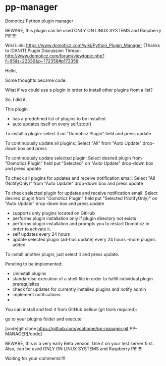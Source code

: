 # pp-manager
Domoticz Python plugin manager


BEWARE, this plugin can be used ONLY ON LINUX SYSTEMS and Raspberry Pi!!!!!!


Wiki Link: https://www.domoticz.com/wiki/Python_Plugin_Manager (Thanks to IDANIT)
Plugin Discussion Thread:  http://www.domoticz.com/forum/viewtopic.php?f=65&t=22339&p=172358#p172358


Hello,

Some thoughts became code.

What if we could use a plugin in order to install other plugins from a list?

So, I did it.

This plugin 
- has a predefined list of plugins to be installed 
- auto updates itself on every self.stop()

To install a plugin: select it on "Domoticz Plugin" field and press update

To continuously update all plugins: Select "All" from "Auto Update" drop-down box and press 

To continuously update selected plugin: Select desired plugin from "Domoticz Plugin" field put "Selected" on "Auto Update" drop-down box and press update

To check all plugins for updates and receive notification email: Select "All (NotifyOnly)" from "Auto Update" drop-down box and press update

To check selected plugin for updates and receive notification email: Select desired plugin from "Domoticz Plugin" field put "Selected (NotifyOnly)" on "Auto Update" drop-down box and press update


- supports only plugins located on GitHub
- performs plugin installation only if plugin directory not exists
- performs plugin installation and prompts you to restart Domoticz in order to activate it.
- self updates every 24 hours
- update selected plugin (ad-hoc update) every 24 hours
 -more plugins added

To install another plugin, just select it and press update.


Pending to be implemented:
 - Uninstall plugins
 - standardise execution of a shell file in order to fulfill individual plugin prerequisites
 - check for updates for currently installed plugins and notify admin
 - implement notifications 
 - 



You can install and test it from GitHub bellow (git tools required):

go to your plugins folder
and execute 

[code]git clone https://github.com/ycahome/pp-manager.git PP-MANAGER[/code]




BEWARE, this is a very early Beta version. Use it on your test server first.
Also, can be used ONLY ON LINUX SYSTEMS and Raspberry Pi!!!!!!


Waiting for your comments!!!!
